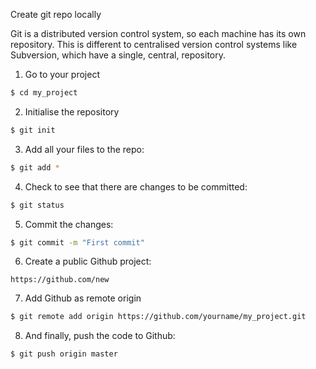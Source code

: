 
Create git repo locally

Git is a distributed version control system, so each machine has its own repository. This is different to centralised version control systems like Subversion, which have a single, central, repository.

1. Go to your project

```sh
$ cd my_project
```


2. Initialise the repository

```sh
$ git init
```


3. Add all your files to the repo:

```sh
$ git add *
```


4. Check to see that there are changes to be committed:

```sh
$ git status
```


5. Commit the changes:

```sh
$ git commit -m "First commit"
```


6. Create a public Github project:

```
https://github.com/new
```


7. Add Github as remote origin

```sh
$ git remote add origin https://github.com/yourname/my_project.git
```


8. And finally, push the code to Github:

```sh
$ git push origin master
```